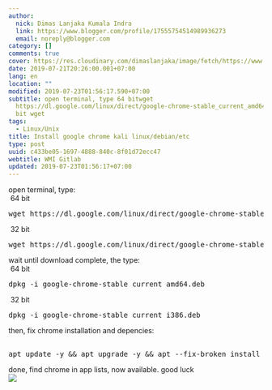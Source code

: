 ```yaml
---
author:
  nick: Dimas Lanjaka Kumala Indra
  link: https://www.blogger.com/profile/17555754514989936273
  email: noreply@blogger.com
category: []
comments: true
cover: https://res.cloudinary.com/dimaslanjaka/image/fetch/https://www.pngarts.com/files/3/Linux-PNG-Image-Background.png
date: 2019-07-21T20:26:00.001+07:00
lang: en
location: ""
modified: 2019-07-23T01:56:17.590+07:00
subtitle: open terminal, type 64 bitwget
  https://dl.google.com/linux/direct/google-chrome-stable_current_amd64.deb 32
  bit wget
tags:
  - Linux/Unix
title: Install google chrome kali linux/debian/etc
type: post
uuid: c433be05-1697-4888-840c-8f01d72ecc47
webtitle: WMI Gitlab
updated: 2019-07-23T01:56:17+07:00
---
```


<div dir="ltr" style="text-align: left;" trbidi="on">open terminal, type:<br>&nbsp;64 bit<br><pre>wget https://dl.google.com/linux/direct/google-chrome-stable_current_amd64.deb<br></pre>&nbsp;32 bit <br><pre>wget https://dl.google.com/linux/direct/google-chrome-stable_current_i386.deb<br></pre>wait until download complete, the type:  <br>&nbsp;64 bit<br><pre>dpkg -i google-chrome-stable_current_amd64.deb<br></pre>&nbsp;32 bit <br><pre>dpkg -i google-chrome-stable_current_i386.deb<br></pre> then, fix chrome installation and depencies: <pre><br>apt update -y &amp;&amp; apt upgrade -y &amp;&amp; apt --fix-broken install<br></pre> done, find chrome in app lists, now available. good luck </div><img src="https://res.cloudinary.com/dimaslanjaka/image/fetch/https://www.pngarts.com/files/3/Linux-PNG-Image-Background.png"><script>document.querySelectorAll("pre,code");
  pretext.forEach(function (el) {
    el.classList.toggle("notranslate", true);
  });</script><script>document.querySelectorAll("pre,code");
  pretext.forEach(function (el) {
    el.classList.toggle("notranslate", true);
  });</script>